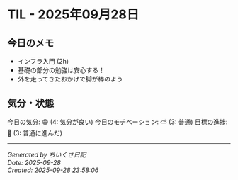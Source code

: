 # TIL - 2025年09月28日

## 今日のメモ
- インフラ入門 (2h)
- 基礎の部分の勉強は安心する！
- 外を走ってきたおかげで脚が棒のよう

## 気分・状態
今日の気分: 😄 (4: 気分が良い)
今日のモチベーション: ⛅ (3: 普通)
目標の進捗: 🌱 (3: 普通に進んだ)

---
*Generated by ちいくさ日記*  
*Date: 2025-09-28*  
*Created: 2025-09-28 23:58:06*
